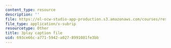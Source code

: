 ```yaml
---
content_type: resource
description: ''
file: https://ol-ocw-studio-app-production.s3.amazonaws.com/courses/res-18-007-calculus-revisited-multivariable-calculus-fall-2011/693ce66ca7715942a0278991081fe3bb_JAxRgACOQtA.vtt
file_type: application/x-subrip
resourcetype: Other
title: 3play caption file
uid: 693ce66c-a771-5942-a027-8991081fe3bb
---
```

